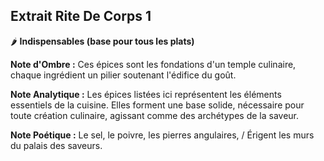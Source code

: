 ## Extrait Rite De Corps 1

🌶️ **Indispensables (base pour tous les plats)**

**Note d'Ombre :** Ces épices sont les fondations d'un temple culinaire, chaque ingrédient un pilier soutenant l'édifice du goût.

**Note Analytique :** Les épices listées ici représentent les éléments essentiels de la cuisine. Elles forment une base solide, nécessaire pour toute création culinaire, agissant comme des archétypes de la saveur.

**Note Poétique :** Le sel, le poivre, les pierres angulaires, / Érigent les murs du palais des saveurs.
